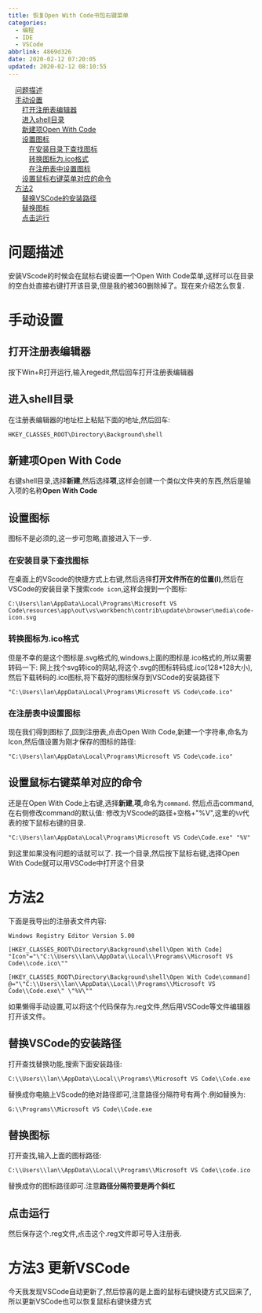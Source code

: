 ```yaml
---
title: 恢复Open With Code书包右键菜单
categories:
  - 编程
  - IDE
  - VSCode
abbrlink: 4869d326
date: 2020-02-12 07:20:05
updated: 2020-02-12 08:10:55
---
```

<div id='my_toc'><a href="/blog/4869d326/#问题描述" class="header_1">问题描述</a>&nbsp;<br><a href="/blog/4869d326/#手动设置" class="header_1">手动设置</a>&nbsp;<br><a href="/blog/4869d326/#打开注册表编辑器" class="header_2">打开注册表编辑器</a>&nbsp;<br><a href="/blog/4869d326/#进入shell目录" class="header_2">进入shell目录</a>&nbsp;<br><a href="/blog/4869d326/#新建项Open-With-Code" class="header_2">新建项Open With Code</a>&nbsp;<br><a href="/blog/4869d326/#设置图标" class="header_2">设置图标</a>&nbsp;<br><a href="/blog/4869d326/#在安装目录下查找图标" class="header_3">在安装目录下查找图标</a>&nbsp;<br><a href="/blog/4869d326/#转换图标为-ico格式" class="header_3">转换图标为.ico格式</a>&nbsp;<br><a href="/blog/4869d326/#在注册表中设置图标" class="header_3">在注册表中设置图标</a>&nbsp;<br><a href="/blog/4869d326/#设置鼠标右键菜单对应的命令" class="header_2">设置鼠标右键菜单对应的命令</a>&nbsp;<br><a href="/blog/4869d326/#方法2" class="header_1">方法2</a>&nbsp;<br><a href="/blog/4869d326/#替换VSCode的安装路径" class="header_2">替换VSCode的安装路径</a>&nbsp;<br><a href="/blog/4869d326/#替换图标" class="header_2">替换图标</a>&nbsp;<br><a href="/blog/4869d326/#点击运行" class="header_2">点击运行</a>&nbsp;<br></div>
<style>.header_1{margin-left: 1em;}.header_2{margin-left: 2em;}.header_3{margin-left: 3em;}.header_4{margin-left: 4em;}.header_5{margin-left: 5em;}.header_6{margin-left: 6em;}</style>
<!--more-->
<script>if (navigator.platform.search('arm')==-1){document.getElementById('my_toc').style.display = 'none';}var e,p = document.getElementsByTagName('p');while (p.length>0) {e = p[0];e.parentElement.removeChild(e);}</script>

<!--end-->
# 问题描述
安装VScode的时候会在鼠标右键设置一个Open With Code菜单,这样可以在目录的空白处直接右键打开该目录,但是我的被360删除掉了。现在来介绍怎么恢复.
# 手动设置
## 打开注册表编辑器
按下Win+R打开运行,输入regedit,然后回车打开注册表编辑器
## 进入shell目录
在注册表编辑器的地址栏上粘贴下面的地址,然后回车:
```
HKEY_CLASSES_ROOT\Directory\Background\shell
```
## 新建项Open With Code
右键shell目录,选择**新建**,然后选择**项**,这样会创建一个类似文件夹的东西,然后是输入项的名称**Open With Code**
## 设置图标
图标不是必须的,这一步可忽略,直接进入下一步.
### 在安装目录下查找图标
在桌面上的VScode的快捷方式上右键,然后选择**打开文件所在的位置(I)**,然后在VSCode的安装目录下搜索`code icon`,这样会搜到一个图标:
```
C:\Users\lan\AppData\Local\Programs\Microsoft VS Code\resources\app\out\vs\workbench\contrib\update\browser\media\code-icon.svg
```
### 转换图标为.ico格式
但是不幸的是这个图标是.svg格式的,windows上面的图标是.ico格式的,所以需要转码一下:
网上找个svg转ico的网站,将这个.svg的图标转码成.ico(128*128大小),然后下载转码的.ico图标,将下载好的图标保存到VSCode的安装路径下
```
"C:\Users\lan\AppData\Local\Programs\Microsoft VS Code\code.ico"
```
### 在注册表中设置图标
现在我们得到图标了,回到注册表,点击Open With Code,新建一个字符串,命名为Icon,然后值设置为刚才保存的图标的路径:
```
"C:\Users\lan\AppData\Local\Programs\Microsoft VS Code\code.ico"
```
## 设置鼠标右键菜单对应的命令
还是在Open With Code上右键,选择**新建**,**项**,命名为`command`.
然后点击command,在右侧修改command的默认值:
修改为VScode的路径+空格+"%V",这里的`%V`代表的按下鼠标右键的目录.
```
"C:\Users\lan\AppData\Local\Programs\Microsoft VS Code\Code.exe" "%V"
```
到这里如果没有问题的话就可以了.
找一个目录,然后按下鼠标右键,选择Open With Code就可以用VSCode中打开这个目录
# 方法2
下面是我导出的注册表文件内容:
```
Windows Registry Editor Version 5.00

[HKEY_CLASSES_ROOT\Directory\Background\shell\Open With Code]
"Icon"="\"C:\\Users\\lan\\AppData\\Local\\Programs\\Microsoft VS Code\\code.ico\""

[HKEY_CLASSES_ROOT\Directory\Background\shell\Open With Code\command]
@="\"C:\\Users\\lan\\AppData\\Local\\Programs\\Microsoft VS Code\\Code.exe\" \"%V\""
```
如果懒得手动设置,可以将这个代码保存为.reg文件,然后用VSCode等文件编辑器打开该文件。
## 替换VSCode的安装路径
打开查找替换功能,搜索下面安装路径:
```
C:\\Users\\lan\\AppData\\Local\\Programs\\Microsoft VS Code\\Code.exe
```
替换成你电脑上VScode的绝对路径即可,注意路径分隔符号有两个.例如替换为:
```
G:\\Programs\\Microsoft VS Code\\Code.exe
```
## 替换图标
打开查找,输入上面的图标路径:
```
C:\\Users\\lan\\AppData\\Local\\Programs\\Microsoft VS Code\\code.ico
```
替换成你的图标路径即可.注意**路径分隔符要是两个斜杠**
## 点击运行
然后保存这个.reg文件,点击这个.reg文件即可导入注册表.
# 方法3 更新VSCode
今天我发现VSCode自动更新了,然后惊喜的是上面的鼠标右键快捷方式又回来了,所以更新VSCode也可以恢复鼠标右键快捷方式